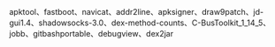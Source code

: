 apktool、fastboot、navicat、addr2line、apksigner、draw9patch、jd-gui1.4、shadowsocks-3.0、dex-method-counts、C-BusToolkit_1_14_5、jobb、gitbashportable、debugview、dex2jar
